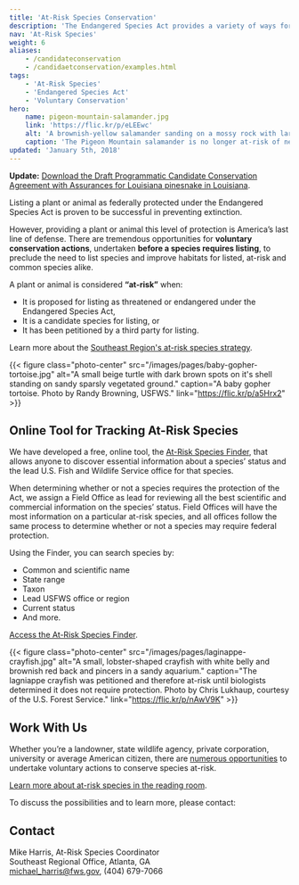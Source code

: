 ```yaml
---
title: 'At-Risk Species Conservation'
description: 'The Endangered Species Act provides a variety of ways for the U.S. Fish and Wildlife Service and our partners to conserve and recover species while reducing regulatory burden.'
nav: 'At-Risk Species'
weight: 6
aliases:
    - /candidateconservation
    - /candidaetconservation/examples.html
tags:
    - 'At-Risk Species'
    - 'Endangered Species Act'
    - 'Voluntary Conservation'
hero:
    name: pigeon-mountain-salamander.jpg
    link: 'https://flic.kr/p/eLEEwc'
    alt: 'A brownish-yellow salamander sanding on a mossy rock with large round eyes.'
    caption: 'The Pigeon Mountain salamander is no longer at-risk of needing federal protection. Photo by John P. Clare, CC BY-NC-ND 2.0.'
updated: 'January 5th, 2018'
---
```


**Update:** [Download the Draft Programmatic Candidate Conservation Agreement with Assurances for Louisiana pinesnake in Louisiana](/pdf/agreement/candidate-conservation-agreement-with-assurances/draft-programmatic-ccaa-for-louisiana-pinesnake-in-louisiana.pdf).

Listing a plant or animal as federally protected under the Endangered Species Act is proven to be successful in preventing extinction.

However, providing a plant or animal this level of protection is America’s last line of defense. There are tremendous opportunities for **voluntary conservation actions**, undertaken **before a species requires listing**, to preclude the need to list species and improve habitats for listed, at-risk and common species alike.

A plant or animal is considered **“at-risk”** when:

 - It is proposed for listing as threatened or endangered under the Endangered Species Act,
 - It is a candidate species for listing, or
 - It has been petitioned by a third party for listing.

Learn more about the [Southeast Region's at-risk species strategy](/pdf/fact-sheet/at-risk-species-overview.pdf).

{{< figure class="photo-center" src="/images/pages/baby-gopher-tortoise.jpg" alt="A small beige turtle with dark brown spots on it's shell standing on sandy sparsly vegetated ground." caption="A baby gopher tortoise. Photo by Randy Browning, USFWS." link="https://flic.kr/p/a5Hrx2" >}}

## Online Tool for Tracking At-Risk Species

We have developed a free, online tool, the [At-Risk Species Finder](/finder), that allows anyone to discover essential information about a species’ status and the lead U.S. Fish and Wildlife Service office for that species.

When determining whether or not a species requires the protection of the Act, we assign a Field Office as lead for reviewing all the best scientific and commercial information on the species’ status. Field Offices will have the most information on a particular at-risk species, and all offices follow the same process to determine whether or not a species may require federal protection.

Using the Finder, you can search species by:

 - Common and scientific name
 - State range
 - Taxon
 - Lead USFWS office or region
 - Current status
 - And more.

[Access the At-Risk Species Finder](/finder).

{{< figure class="photo-center" src="/images/pages/laginappe-crayfish.jpg" alt="A small, lobster-shaped crayfish with white belly and brownish red back and pincers in a sandy aquarium." caption="The lagniappe crayfish was petitioned and therefore at-risk until biologists determined it does not require protection. Photo by Chris Lukhaup, courtesy of the U.S. Forest Service." link="https://flic.kr/p/nAwV9K" >}}

## Work With Us

Whether you’re a landowner, state wildlife agency, private corporation, university or average American citizen, there are [numerous opportunities](/endangered-species-act/voluntary-conservation-tools) to undertake voluntary actions to conserve species at-risk.

[Learn more about at-risk species in the reading room](/reading-room/?q=At-Risk+Species).

To discuss the possibilities and to learn more, please contact:

## Contact

Mike Harris, At-Risk Species Coordinator  
Southeast Regional Office, Atlanta, GA  
[michael_harris@fws.gov](mailto:michael_harris@fws.gov?subject=At-Risk+Species+Conservation), (404) 679-7066
